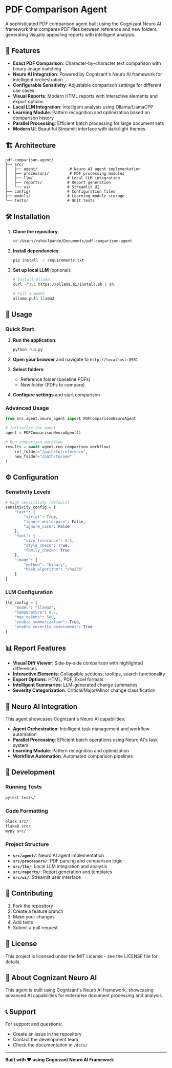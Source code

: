 # PDF Comparison Agent

A sophisticated PDF comparison agent built using the Cognizant Neuro AI framework that compares PDF files between reference and new folders, generating visually appealing reports with intelligent analysis.

## 🚀 Features

- **Exact PDF Comparison**: Character-by-character text comparison with binary image matching
- **Neuro AI Integration**: Powered by Cognizant's Neuro AI framework for intelligent orchestration
- **Configurable Sensitivity**: Adjustable comparison settings for different use cases
- **Visual Reports**: Modern HTML reports with interactive elements and export options
- **Local LLM Integration**: Intelligent analysis using Ollama/LlamaCPP
- **Learning Module**: Pattern recognition and optimization based on comparison history
- **Parallel Processing**: Efficient batch processing for large document sets
- **Modern UI**: Beautiful Streamlit interface with dark/light themes

## 🏗️ Architecture

```
pdf-comparison-agent/
├── src/
│   ├── agent/              # Neuro AI agent implementation
│   ├── processors/         # PDF processing modules
│   ├── llm/               # Local LLM integration
│   ├── reports/           # Report generation
│   └── ui/                # Streamlit UI
├── config/                # Configuration files
├── models/                # Learning module storage
└── tests/                 # Unit tests
```

## 🛠️ Installation

1. **Clone the repository**:
   ```bash
   cd /Users/rahuulpande/Documents/pdf-comparison-agent
   ```

2. **Install dependencies**:
   ```bash
   pip install -r requirements.txt
   ```

3. **Set up local LLM** (optional):
   ```bash
   # Install Ollama
   curl -fsSL https://ollama.ai/install.sh | sh
   
   # Pull a model
   ollama pull llama2
   ```

## 🚀 Usage

### Quick Start

1. **Run the application**:
   ```bash
   python run.py
   ```

2. **Open your browser** and navigate to `http://localhost:8501`

3. **Select folders**:
   - Reference folder (baseline PDFs)
   - New folder (PDFs to compare)

4. **Configure settings** and start comparison

### Advanced Usage

```python
from src.agent.neuro_agent import PDFComparisonNeuroAgent

# Initialize the agent
agent = PDFComparisonNeuroAgent()

# Run comparison workflow
results = await agent.run_comparison_workflow(
    ref_folder="/path/to/reference",
    new_folder="/path/to/new"
)
```

## ⚙️ Configuration

### Sensitivity Levels

```python
# High sensitivity (default)
sensitivity_config = {
    "text": {
        "strict": True,
        "ignore_whitespace": False,
        "ignore_case": False
    },
    "font": {
        "size_tolerance": 0.5,
        "style_check": True,
        "family_check": True
    },
    "image": {
        "method": "binary",
        "hash_algorithm": "sha256"
    }
}
```

### LLM Configuration

```python
llm_config = {
    "model": "llama2",
    "temperature": 0.7,
    "max_tokens": 500,
    "enable_summarization": True,
    "enable_severity_assessment": True
}
```

## 📊 Report Features

- **Visual Diff Viewer**: Side-by-side comparison with highlighted differences
- **Interactive Elements**: Collapsible sections, tooltips, search functionality
- **Export Options**: HTML, PDF, Excel formats
- **Intelligent Summaries**: LLM-generated change summaries
- **Severity Categorization**: Critical/Major/Minor change classification

## 🧠 Neuro AI Integration

This agent showcases Cognizant's Neuro AI capabilities:

- **Agent Orchestration**: Intelligent task management and workflow automation
- **Parallel Processing**: Efficient batch operations using Neuro AI's task system
- **Learning Module**: Pattern recognition and optimization
- **Workflow Automation**: Automated comparison pipelines

## 🔧 Development

### Running Tests

```bash
pytest tests/
```

### Code Formatting

```bash
black src/
flake8 src/
mypy src/
```

### Project Structure

- **`src/agent/`**: Neuro AI agent implementation
- **`src/processors/`**: PDF parsing and comparison logic
- **`src/llm/`**: Local LLM integration and analysis
- **`src/reports/`**: Report generation and templates
- **`src/ui/`**: Streamlit user interface

## 🤝 Contributing

1. Fork the repository
2. Create a feature branch
3. Make your changes
4. Add tests
5. Submit a pull request

## 📄 License

This project is licensed under the MIT License - see the LICENSE file for details.

## 🏢 About Cognizant Neuro AI

This agent is built using Cognizant's Neuro AI framework, showcasing advanced AI capabilities for enterprise document processing and analysis.

## 📞 Support

For support and questions:
- Create an issue in the repository
- Contact the development team
- Check the documentation in `/docs/`

---

**Built with ❤️ using Cognizant Neuro AI Framework** 